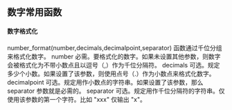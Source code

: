 ﻿## 数字常用函数

#### 数字格式化

number_format(number,decimals,decimalpoint,separator) 函数通过千位分组来格式化数字。
number       必需。要格式化的数字。如果未设置其他参数，则数字会被格式化为不带小数点且以逗号（,）作为千位分隔符。
decimals     可选。规定多少个小数。如果设置了该参数，则使用点号（.）作为小数点来格式化数字。
decimalpoint 可选。规定用作小数点的字符串。如果设置了该参数，那么 separator 参数就是必需的。
separator    可选。规定用作千位分隔符的字符串。仅使用该参数的第一个字符。比如 "xxx" 仅输出 "x"。